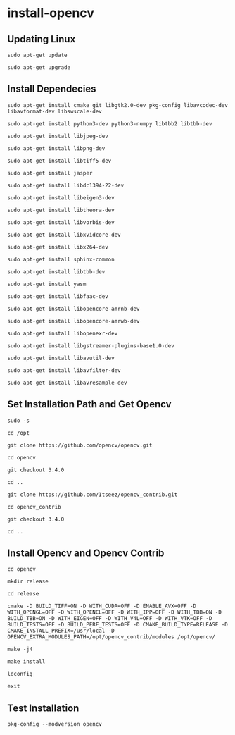 # install-opencv

## Updating Linux
`sudo apt-get update`

`sudo apt-get upgrade`

## Install Dependecies
`sudo apt-get install cmake git libgtk2.0-dev pkg-config libavcodec-dev libavformat-dev libswscale-dev`

`sudo apt-get install python3-dev python3-numpy libtbb2 libtbb-dev`

`sudo apt-get install libjpeg-dev`

 `sudo apt-get install libpng-dev`
 
 `sudo apt-get install libtiff5-dev`
 
 `sudo apt-get install jasper`
 
 `sudo apt-get install libdc1394-22-dev`
 
 `sudo apt-get install libeigen3-dev`
 
 `sudo apt-get install libtheora-dev`
 
 `sudo apt-get install libvorbis-dev`
 
 `sudo apt-get install libxvidcore-dev`
 
 `sudo apt-get install libx264-dev`
 
 `sudo apt-get install sphinx-common`
 
 `sudo apt-get install libtbb-dev`
 
 `sudo apt-get install yasm`
 
 `sudo apt-get install libfaac-dev`
 
 `sudo apt-get install libopencore-amrnb-dev`
 
 `sudo apt-get install libopencore-amrwb-dev`
 
 `sudo apt-get install libopenexr-dev`
 
 `sudo apt-get install libgstreamer-plugins-base1.0-dev`
 
 `sudo apt-get install libavutil-dev`
 
 `sudo apt-get install libavfilter-dev`
 
 `sudo apt-get install libavresample-dev`
 
 ## Set Installation Path and Get Opencv
 `sudo -s`
 
 `cd /opt`
 
 `git clone https://github.com/opencv/opencv.git`
 
 `cd opencv`
 
 `git checkout 3.4.0`
 
 `cd ..`
 
 `git clone https://github.com/Itseez/opencv_contrib.git`
 
 `cd opencv_contrib`
 
 `git checkout 3.4.0`
 
 `cd ..`
 
 ## Install Opencv and Opencv Contrib
 `cd opencv`
 
 `mkdir release`
 
 `cd release`
 
 `cmake -D BUILD_TIFF=ON -D WITH_CUDA=OFF -D ENABLE_AVX=OFF -D WITH_OPENGL=OFF -D WITH_OPENCL=OFF -D WITH_IPP=OFF -D WITH_TBB=ON -D BUILD_TBB=ON -D WITH_EIGEN=OFF -D WITH_V4L=OFF -D WITH_VTK=OFF -D BUILD_TESTS=OFF -D BUILD_PERF_TESTS=OFF -D CMAKE_BUILD_TYPE=RELEASE -D CMAKE_INSTALL_PREFIX=/usr/local -D OPENCV_EXTRA_MODULES_PATH=/opt/opencv_contrib/modules /opt/opencv/`
 
 `make -j4`
 
 `make install`
 
 `ldconfig`
 
 `exit`
 
 ## Test Installation
 
 `pkg-config --modversion opencv` 
 
 
 
 
